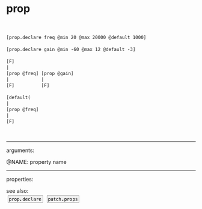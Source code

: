 # prop

```


[prop.declare freq @min 20 @max 20000 @default 1000]

[prop.declare gain @min -60 @max 12 @default -3]

[F]
|
[prop @freq] [prop @gain]
|            |
[F]          [F]

[default(
|
[prop @freq]
|
[F]

            
```
---
arguments:

@NAME: property name<br>

---
properties:


see also:<br>
![prop.declare](img/object_prop.declare.png)
![patch.props](img/object_patch.props.png)

